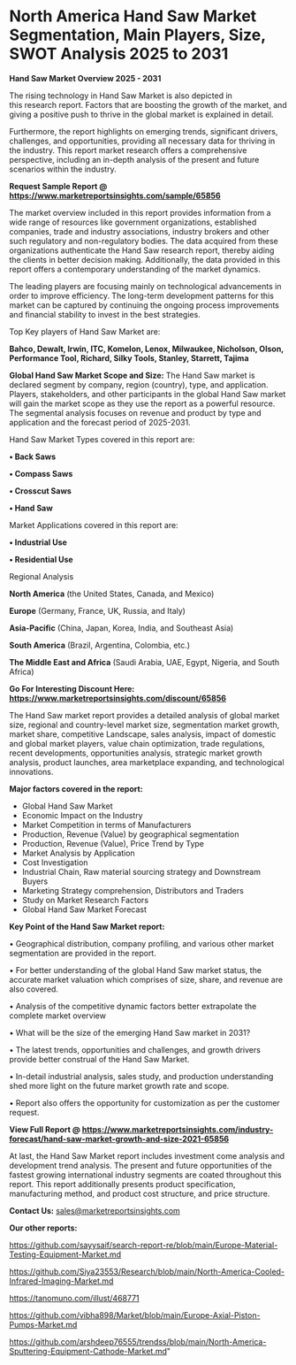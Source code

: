 # North America Hand Saw Market Segmentation, Main Players, Size, SWOT Analysis 2025 to 2031

<Strong> Hand Saw Market Overview 2025 - 2031</strong>

The rising technology in Hand Saw Market is also depicted in this research report. Factors that are boosting the growth of the market, and giving a positive push to thrive in the global market is explained in detail.

Furthermore, the report highlights on emerging trends, significant drivers, challenges, and opportunities, providing all necessary data for thriving in the industry. This report market research offers a comprehensive perspective, including an in-depth analysis of the present and future scenarios within the industry.

<strong>Request Sample Report @ <a href=https://www.marketreportsinsights.com/sample/65856>https://www.marketreportsinsights.com/sample/65856</a></strong>

The market overview included in this report provides information from a wide range of resources like government organizations, established companies, trade and industry associations, industry brokers and other such regulatory and non-regulatory bodies. The data acquired from these organizations authenticate the Hand Saw research report, thereby aiding the clients in better decision making. Additionally, the data provided in this report offers a contemporary understanding of the market dynamics.

The leading players are focusing mainly on technological advancements in order to improve efficiency. The long-term development patterns for this market can be captured by continuing the ongoing process improvements and financial stability to invest in the best strategies.

Top Key players of Hand Saw Market are:

<strong>Bahco, Dewalt, Irwin, ITC, Komelon, Lenox, Milwaukee, Nicholson, Olson, Performance Tool, Richard, Silky Tools, Stanley, Starrett, Tajima</strong>

<strong><b>Global Hand Saw Market Scope and Size:</b></strong>
The Hand Saw market is declared segment by company, region (country), type, and application. Players, stakeholders, and other participants in the global Hand Saw market will gain the market scope as they use the report as a powerful resource. The segmental analysis focuses on revenue and product by type and application and the forecast period of 2025-2031.

Hand Saw Market Types covered in this report are:

<strong>• Back Saws

• Compass Saws

• Crosscut Saws

• Hand Saw</strong>

Market Applications covered in this report are:

<strong>• Industrial Use

• Residential Use</strong> 

Regional Analysis

<strong>North America</strong> (the United States, Canada, and Mexico)

<strong>Europe</strong> (Germany, France, UK, Russia, and Italy)

<strong>Asia-Pacific</strong> (China, Japan, Korea, India, and Southeast Asia)

<strong>South America</strong> (Brazil, Argentina, Colombia, etc.)

<strong>The Middle East and Africa</strong> (Saudi Arabia, UAE, Egypt, Nigeria, and South Africa)

<strong>Go For Interesting Discount Here: <a href=https://www.marketreportsinsights.com/discount/65856>https://www.marketreportsinsights.com/discount/65856</a></strong>

The Hand Saw market report provides a detailed analysis of global market size, regional and country-level market size, segmentation market growth, market share, competitive Landscape, sales analysis, impact of domestic and global market players, value chain optimization, trade regulations, recent developments, opportunities analysis, strategic market growth analysis, product launches, area marketplace expanding, and technological innovations.

<strong><b>Major factors covered in the report:</b></strong>
<ul>
  <li>Global Hand Saw Market </li>
  <li>Economic Impact on the Industry</li>
  <li>Market Competition in terms of Manufacturers</li>
  <li>Production, Revenue (Value) by geographical segmentation</li>
  <li>Production, Revenue (Value), Price Trend by Type</li>
  <li>Market Analysis by Application</li>
  <li>Cost Investigation</li>
  <li>Industrial Chain, Raw material sourcing strategy and Downstream Buyers</li>
  <li>Marketing Strategy comprehension, Distributors and Traders</li>
  <li>Study on Market Research Factors</li>
  <li>Global Hand Saw Market Forecast</li>
</ul>

<strong><b>Key Point of the Hand Saw Market report:</b></strong>

• Geographical distribution, company profiling, and various other market segmentation are provided in the report.

• For better understanding of the global Hand Saw market status, the accurate market valuation which comprises of size, share, and revenue are also covered.

• Analysis of the competitive dynamic factors better extrapolate the complete market overview

• What will be the size of the emerging Hand Saw market in 2031?

• The latest trends, opportunities and challenges, and growth drivers provide better construal of the Hand Saw Market.

• In-detail industrial analysis, sales study, and production understanding shed more light on the future market growth rate and scope.

• Report also offers the opportunity for customization as per the customer request.

<strong><b>View Full Report @ <a href=https://www.marketreportsinsights.com/industry-forecast/hand-saw-market-growth-and-size-2021-65856>https://www.marketreportsinsights.com/industry-forecast/hand-saw-market-growth-and-size-2021-65856</a></b></strong>


At last, the Hand Saw Market report includes investment come analysis and development trend analysis. The present and future opportunities of the fastest growing international industry segments are coated throughout this report. This report additionally presents product specification, manufacturing method, and product cost structure, and price structure.

<strong>Contact Us:</strong>
sales@marketreportsinsights.com

<strong>Our other reports:</strong>

<a href=https://github.com/sayysaif/search-report-re/blob/main/Europe-Material-Testing-Equipment-Market.md>https://github.com/sayysaif/search-report-re/blob/main/Europe-Material-Testing-Equipment-Market.md</a>

<a href=https://github.com/Siya23553/Research/blob/main/North-America-Cooled-Infrared-Imaging-Market.md>https://github.com/Siya23553/Research/blob/main/North-America-Cooled-Infrared-Imaging-Market.md</a>

<a href=https://tanomuno.com/illust/468771>https://tanomuno.com/illust/468771</a>

<a href=https://github.com/vibha898/Market/blob/main/Europe-Axial-Piston-Pumps-Market.md>https://github.com/vibha898/Market/blob/main/Europe-Axial-Piston-Pumps-Market.md</a>

<a href=https://github.com/arshdeep76555/trendss/blob/main/North-America-Sputtering-Equipment-Cathode-Market.md>https://github.com/arshdeep76555/trendss/blob/main/North-America-Sputtering-Equipment-Cathode-Market.md</a>"
